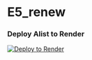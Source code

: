 # E5_renew
### Deploy Alist to Render
[![Deploy to Render](https://render.com/images/deploy-to-render-button.svg)](https://render.com/deploy)
